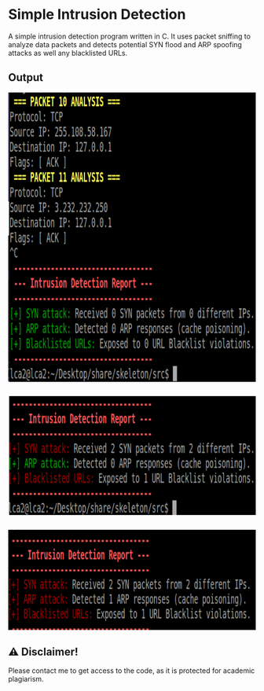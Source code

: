 # Simple Intrusion Detection
A simple intrusion detection program written in C. It uses packet sniffing to analyze data packets and detects potential SYN flood and ARP spoofing attacks as well any blacklisted URLs.

## Output
<img src="https://raw.githubusercontent.com/cooltheo17/IntrusionDetection/main/images/image_1.png" align="center"
width="935" height="589">
##
<img src="https://raw.githubusercontent.com/cooltheo17/IntrusionDetection/main/images/image_2.png" align="center"
width="910" height="242">
##
<img src="https://raw.githubusercontent.com/cooltheo17/IntrusionDetection/main/images/image_3.png"
width="910" height="204">

## ⚠️ Disclaimer!
Please contact me to get access to the code, as it is protected for academic plagiarism.


